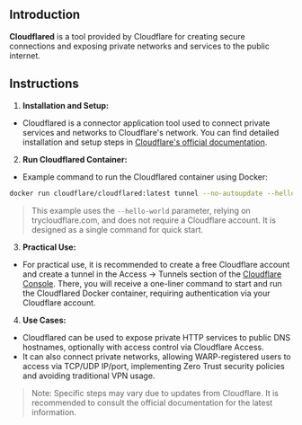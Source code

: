 ## Introduction

**Cloudflared** is a tool provided by Cloudflare for creating secure connections and exposing private networks and services to the public internet.

## Instructions

1. **Installation and Setup:**

- Cloudflared is a connector application tool used to connect private services and networks to Cloudflare's network. You can find detailed installation and setup steps in [Cloudflare's official documentation](https://developers.cloudflare.com/cloudflare-one/connections/connect-apps/install-and-setup/).

2. **Run Cloudflared Container:**

- Example command to run the Cloudflared container using Docker:

```bash
docker run cloudflare/cloudflared:latest tunnel --no-autoupdate --hello-world
```

> This example uses the `--hello-world` parameter, relying on trycloudflare.com, and does not require a Cloudflare account. It is designed as a single command for quick start.

3. **Practical Use:**

- For practical use, it is recommended to create a free Cloudflare account and create a tunnel in the Access -> Tunnels section of the [Cloudflare Console](https://dash.teams.cloudflare.com/). There, you will receive a one-liner command to start and run the Cloudflared Docker container, requiring authentication via your Cloudflare account.

4. **Use Cases:**

- Cloudflared can be used to expose private HTTP services to public DNS hostnames, optionally with access control via Cloudflare Access.
- It can also connect private networks, allowing WARP-registered users to access via TCP/UDP IP/port, implementing Zero Trust security policies and avoiding traditional VPN usage.

> Note: Specific steps may vary due to updates from Cloudflare. It is recommended to consult the official documentation for the latest information.
